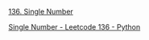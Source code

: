 [136. Single Number](https://leetcode.com/problems/single-number/description/)

[Single Number - Leetcode 136 - Python](https://www.youtube.com/watch?v=qMPX1AOa83k)

